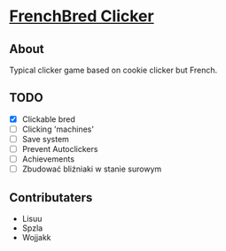 # [FrenchBred Clicker](https://frenchbred.github.io/FrenchBredClicker/)

## About

Typical clicker game based on cookie clicker but French.

## TODO

- [x] Clickable bred
- [ ] Clicking 'machines'
- [ ] Save system
- [ ] Prevent Autoclickers
- [ ] Achievements
- [ ] Zbudować bliźniaki w stanie surowym

## Contributaters

- Lisuu
- Spzla
- Wojjakk